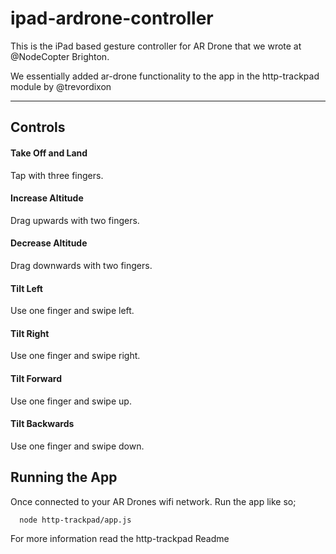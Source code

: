 ipad-ardrone-controller
=======================

This is the iPad based gesture controller for AR Drone that we wrote at @NodeCopter Brighton.

We essentially added ar-drone functionality to the app in the http-trackpad module by @trevordixon

---------------------
 
## Controls ##

#### Take Off and Land ####
Tap with three fingers.

#### Increase Altitude #### 
Drag upwards with two fingers.

#### Decrease Altitude #### 
Drag downwards with two fingers.

#### Tilt Left ####
Use one finger and swipe left.

#### Tilt Right ####
Use one finger and swipe right.

#### Tilt Forward #### 
Use one finger and swipe up.

#### Tilt Backwards ####
Use one finger and swipe down.


## Running the App ##

Once connected to your AR Drones wifi network. Run the app like so;
~~~
  node http-trackpad/app.js
~~~

For more information read the http-trackpad Readme